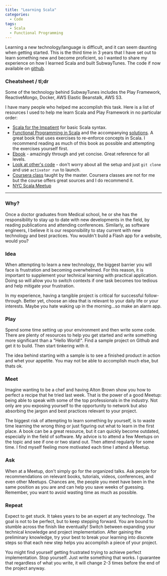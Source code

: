 ```yaml
---
title: "Learning Scala"
categories:
  - Code
tags:
  - Scala
  - Functional Programming
---
```


Learning a new technology/language is difficult, and it can seem daunting when getting started. This is the third time in 3 years that I have set out to learn something new and become proficient, so I wanted to share my experience on how I learned Scala and built SubwayTunes. The code if now available on [github](https://github.com/toidiu/SubwayServer).


### Cheatsheet / tl;dr
Some of the technology behind SubwayTunes includes the Play Framework, ReactiveMongo, Docker, AWS Elastic Beanstalk, AWS S3.

I have many people who helped me accomplish this task. Here is a list of resources I used to help me learn Scala and Play Framework in no particular order:

* [Scala for the Impatient](http://www.horstmann.com/scala/index.html) for basic Scala syntax.
* [Functional Programming in Scala](https://www.manning.com/books/functional-programming-in-scala) and the accompanying [solutions](https://github.com/toidiu/fpinscala). A great book that uses exercises to re-enforce concepts in Scala. I recommend reading as much of this book as possible and attempting the exercises yourself first.
* [Ebook](http://danielwestheide.com/scala/neophytes.html) - amazingly through and yet concise. Great reference for all levels.
* [Look at other's code](https://github.com/toidiu/react-vs-shared-state-inventory/tree/master/reactive-inventory) - don't worry about all the setup and just `git clone` and use `activator run` to launch.
* [Coursera class](https://www.coursera.org/course/progfun) taught by the master. Coursera classes are not for me but the course offers great sources and I do recommend it.
* [NYC Scala Meetup](http://www.meetup.com/ny-scala/)

---

### Why?
Once a doctor graduates from Medical school, he or she has the responsibility to stay up to date with new developments in the field, by reading publications and attending conferences. Similarly, as software engineers, I believe it is our responsibility to stay current with new technology and best practices. You wouldn't build a Flash app for a website, would you?

### Idea
When attempting to learn a new technology, the biggest barrier you will face is frustration and becoming overwhelmed. For this reason, it is important to supplement your technical learning with practical application. Doing so will allow you to switch contexts if one task becomes too tedious and help mitigate your frustration.

In my experience, having a tangible project is critical for successful follow-through. Better yet, choose an idea that is relevant to your daily life or your interests. Maybe you hate waking up in the morning...so make an alarm app.

### Play
Spend some time setting up your environment and then write some code. There are plenty of resources to help you get started and write something more significant than a "Hello World!". Find a sample project on Github and get it to build. Then start tinkering with it.

The idea behind starting with a sample is to see a finished product in action and whet your appetite. You may not be able to accomplish much else, but thats ok.

### Meet
Imagine wanting to be a chef and having Alton Brown show you how to perfect a recipe that he tried last week. That is the power of a good Meetup: being able to speak with some of the top professionals in the industry. Not only are you exposing yourself to the opportunity to network but also absorbing the jargon and best practices relevant to your project.

The biggest risk of attempting to learn something by yourself, is to waste time learning the wrong thing or just figuring out what to learn in the first place. A book can be a great resource, but it can quickly become outdated, especially in the field of software. My advice is to attend a few Meetups on the topic and see if one or two stand out. Then attend regularly for some time. I find myself feeling more motivated each time I attend a Meetup.

### Ask
When at a Meetup, don't simply go for the organized talks. Ask people for recommendations on relevant books, tutorials, videos, conferences, and even other Meetups. Chances are, the people you meet have been in the same position as you are and can help you save weeks of guessing. Remember, you want to avoid wasting time as much as possible.

### Repeat
Expect to get stuck. It takes years to be an expert at any technology. The goal is not to be perfect, but to keep stepping forward. You are bound to stumble across the finish like eventually! Switch between expanding your technical knowledge and project implementation. After gaining the preliminary knowledge, try your best to break your learning into discrete steps so that each new step helps you accomplish a piece of your project.

You might find yourself getting frustrated trying to achieve perfect implementation. Stop yourself. Just write something that works. I guarantee that regardless of what you write, it will change 2-3 times before the end of the project anyway.
